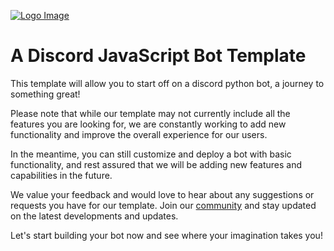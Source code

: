 [![Logo Image](https://us-east-1.tixte.net/uploads/your-parents.wants.solutions/full-logo.png)](https://zluqe.com)

# A Discord JavaScript Bot Template
This template will allow you to start off on a discord python bot, a journey to something great!

Please note that while our template may not currently include all the features you are looking for, we are constantly working to add new functionality and improve the overall experience for our users.

In the meantime, you can still customize and deploy a bot with basic functionality, and rest assured that we will be adding new features and capabilities in the future.

We value your feedback and would love to hear about any suggestions or requests you have for our template. Join our [community](https://discord.gg/D8rjRN3uJQ) and stay updated on the latest developments and updates.

Let's start building your bot now and see where your imagination takes you!
